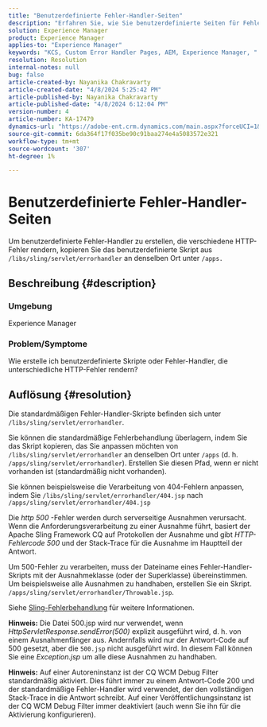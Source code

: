 ```yaml
---
title: "Benutzerdefinierte Fehler-Handler-Seiten"
description: "Erfahren Sie, wie Sie benutzerdefinierte Seiten für Fehler-Handler erstellen."
solution: Experience Manager
product: Experience Manager
applies-to: "Experience Manager"
keywords: "KCS, Custom Error Handler Pages, AEM, Experience Manager, "
resolution: Resolution
internal-notes: null
bug: false
article-created-by: Nayanika Chakravarty
article-created-date: "4/8/2024 5:25:42 PM"
article-published-by: Nayanika Chakravarty
article-published-date: "4/8/2024 6:12:04 PM"
version-number: 4
article-number: KA-17479
dynamics-url: "https://adobe-ent.crm.dynamics.com/main.aspx?forceUCI=1&pagetype=entityrecord&etn=knowledgearticle&id=c3ca4800-cdf5-ee11-a1fe-6045bd006295"
source-git-commit: 6da364f17f035be90c91baa274e4a5083572e321
workflow-type: tm+mt
source-wordcount: '307'
ht-degree: 1%

---
```


# Benutzerdefinierte Fehler-Handler-Seiten


Um benutzerdefinierte Fehler-Handler zu erstellen, die verschiedene HTTP-Fehler rendern, kopieren Sie das benutzerdefinierte Skript aus `/libs/sling/servlet/errorhandler` an denselben Ort unter `/apps.`

## Beschreibung {#description}


### Umgebung

Experience Manager

### Problem/Symptome

Wie erstelle ich benutzerdefinierte Skripte oder Fehler-Handler, die unterschiedliche HTTP-Fehler rendern?


## Auflösung {#resolution}


Die standardmäßigen Fehler-Handler-Skripte befinden sich unter `/libs/sling/servlet/errorhandler`.

Sie können die standardmäßige Fehlerbehandlung überlagern, indem Sie das Skript kopieren, das Sie anpassen möchten von `/libs/sling/servlet/errorhandler` an denselben Ort unter `/apps` (d. h. `/apps/sling/servlet/errorhandler`). Erstellen Sie diesen Pfad, wenn er nicht vorhanden ist (standardmäßig nicht vorhanden).

Sie können beispielsweise die Verarbeitung von 404-Fehlern anpassen, indem Sie `/libs/sling/servlet/errorhandler/404.jsp` nach `/apps/sling/servlet/errorhandler/404.jsp`

Die *http 500* -Fehler werden durch serverseitige Ausnahmen verursacht. Wenn die Anforderungsverarbeitung zu einer Ausnahme führt, basiert der Apache Sling Framework CQ auf Protokollen der Ausnahme und gibt *HTTP-Fehlercode 500* und der Stack-Trace für die Ausnahme im Hauptteil der Antwort.

Um 500-Fehler zu verarbeiten, muss der Dateiname eines Fehler-Handler-Skripts mit der Ausnahmeklasse (oder der Superklasse) übereinstimmen. Um beispielsweise alle Ausnahmen zu handhaben, erstellen Sie ein Skript. `/apps/sling/servlet/errorhandler/Throwable.jsp`.

Siehe [Sling-Fehlerbehandlung](https://sling.apache.org/documentation/the-sling-engine/errorhandling.html) für weitere Informationen.

<b>Hinweis:</b> Die Datei 500.jsp wird nur verwendet, wenn *HttpServletResponse.sendError(500)* explizit ausgeführt wird, d. h. von einem Ausnahmenfänger aus. Andernfalls wird nur der Antwort-Code auf 500 gesetzt, aber die `500.jsp` nicht ausgeführt wird. In diesem Fall können Sie eine *Exception.jsp* um alle diese Ausnahmen zu handhaben.

<b>Hinweis:</b> Auf einer Autoreninstanz ist der CQ WCM Debug Filter standardmäßig aktiviert. Dies führt immer zu einem Antwort-Code 200 und der standardmäßige Fehler-Handler wird verwendet, der den vollständigen Stack-Trace in die Antwort schreibt. Auf einer Veröffentlichungsinstanz ist der CQ WCM Debug Filter immer deaktiviert (auch wenn Sie ihn für die Aktivierung konfigurieren).

